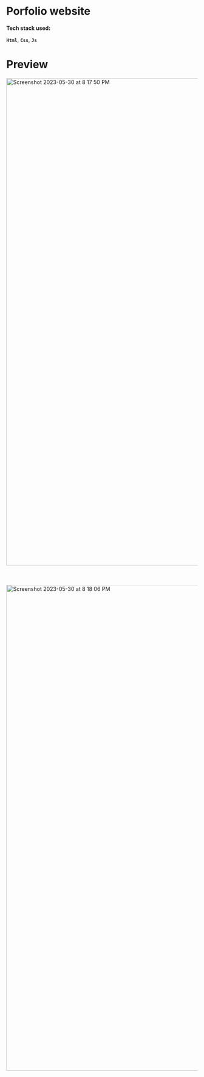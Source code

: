 # Porfolio website

**Tech stack used:**

**`Html`**, **`Css`**, **`Js`**

# Preview

<img width="1280" alt="Screenshot 2023-05-30 at 8 17 50 PM" src="https://github.com/srijan-git/Portfolio-website/assets/69808361/c22846bf-6140-4a5f-a8e4-13e8aa0b416c">
<br/>
<br/>
<br/>
<br/>
<img width="1276" alt="Screenshot 2023-05-30 at 8 18 06 PM" src="https://github.com/srijan-git/Portfolio-website/assets/69808361/eb6b7451-010c-4c0d-be1a-9e558c3a1cb6">
